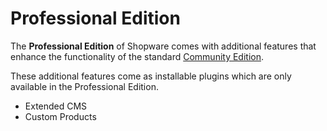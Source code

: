 # Professional Edition

The **Professional Edition** of Shopware comes with additional features that enhance the functionality of the standard [Community Edition](./community-edition.md).

These additional features come as installable plugins which are only available in the Professional Edition.

* Extended CMS
* Custom Products




